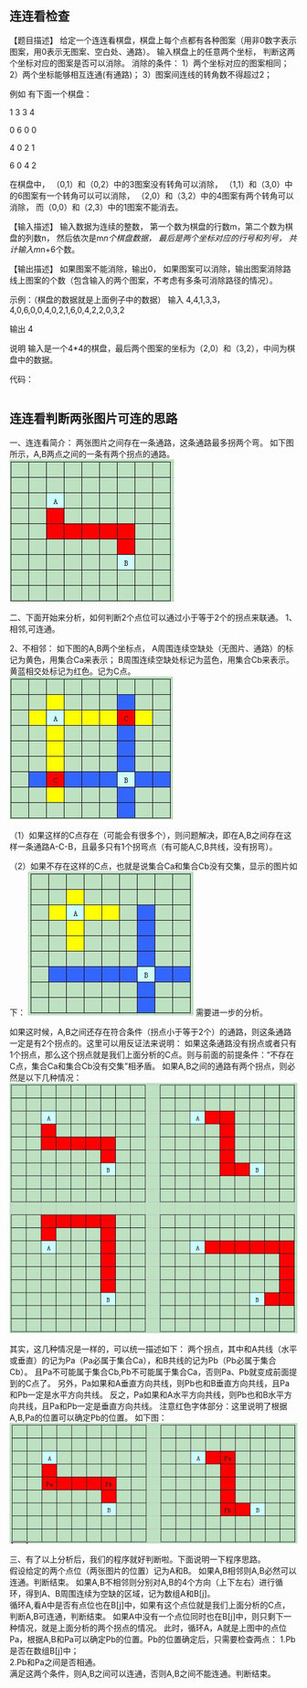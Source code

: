 ## 连连看检查

【题目描述】
给定一个连连看棋盘，棋盘上每个点都有各种图案（用非0数字表示图案，用0表示无图案、空白处、通路）。
输入棋盘上的任意两个坐标， 
判断这两个坐标对应的图案是否可以消除。
消除的条件：
1）两个坐标对应的图案相同；
2）两个坐标能够相互连通(有通路)；
3）图案间连线的转角数不得超过2；

例如
有下面一个棋盘：

1  3  3  4

0  6  0  0

4  0  2  1

6  0  4  2

在棋盘中，
（0,1）和（0,2）中的3图案没有转角可以消除，
（1,1）和（3,0）中的6图案有一个转角可以可以消除，
（2,0）和（3,2）中的4图案有两个转角可以消除，
而（0,0）和（2,3）中的1图案不能消去。

【输入描述】
输入数据为连续的整数，
第一个数为棋盘的行数m，第二个数为棋盘的列数n，
然后依次是m*n个棋盘数据，
最后是两个坐标对应的行号和列号，
共计输入m*n+6个数。

【输出描述】
如果图案不能消除，输出0， 
如果图案可以消除，输出图案消除路线上图案的个数（包含输入的两个图案，不考虑有多条可消除路径的情况）。

示例：（棋盘的数据就是上面例子中的数据）
输入
4,4,1,3,3，4,0,6,0,0,4,0,2,1,6,0,4,2,2,0,3,2

输出
4

说明
输入是一个4*4的棋盘，最后两个图案的坐标为（2,0）和（3,2），中间为棋盘中的数据。

代码：
```

```


## 连连看判断两张图片可连的思路
一、连连看简介：
两张图片之间存在一条通路，这条通路最多拐两个弯。
如下图所示，A,B两点之间的一条有两个拐点的通路。
![img.png](img/lianLianKanCheck1.png)

二、下面开始来分析，如何判断2个点位可以通过小于等于2个的拐点来联通。
1、相邻,可连通。

2、不相邻：
如下图的A,B两个坐标点，
A周围连续空缺处（无图片、通路）的标记为黄色，用集合Ca来表示；
B周围连续空缺处标记为蓝色，用集合Cb来表示。
黄蓝相交处标记为红色。记为C点。
![img.png](img/lianLianKanCheck2.png)

（1）如果这样的C点存在（可能会有很多个），则问题解决，即在A,B之间存在这样一条通路A-C-B，且最多只有1个拐弯点（有可能A,C,B共线，没有拐弯）。

（2）如果不存在这样的C点，也就是说集合Ca和集合Cb没有交集，显示的图片如下：
![img.png](img/lianLianKanCheck3.png)
需要进一步的分析。

如果这时候，A,B之间还存在符合条件（拐点小于等于2个）的通路，则这条通路一定是有2个拐点的。这里可以用反证法来说明：
如果这条通路没有拐点或者只有1个拐点，那么这个拐点就是我们上面分析的C点。则与前面的前提条件：“不存在C点，集合Ca和集合Cb没有交集”相矛盾。
如果A,B之间的通路有两个拐点，则必然是以下几种情况：
![img.png](img/lianLianKanCheck4.png)

其实，这几种情况是一样的，可以统一描述如下：
两个拐点，其中和A共线（水平或垂直）的记为Pa（Pa必属于集合Ca），和B共线的记为Pb（Pb必属于集合Cb）。
且Pa不可能属于集合Cb,Pb不可能属于集合Ca，否则Pa、Pb就变成前面提到的C点了。
另外，Pa如果和A垂直方向共线，则Pb也和B垂直方向共线，且Pa和Pb一定是水平方向共线。
反之，Pa如果和A水平方向共线，则Pb也和B水平方向共线，且Pa和Pb一定是垂直方向共线。
注意红色字体部分：这里说明了根据A,B,Pa的位置可以确定Pb的位置。
如下图：
![img.png](img/lianLianKanCheck5.png)

三、有了以上分析后，我们的程序就好判断啦。下面说明一下程序思路。                  
假设给定的两个点位（两张图片的位置）记为A和B。
如果A,B相邻则A,B必然可以连通。判断结束。
如果A,B不相邻则分别对A,B的4个方向（上下左右）进行循环，得到A、B周围连续为空缺的区域，记为数组A和B[j]。                                
循环A,看A中是否有点位也在B[j]中，如果有这个点位就是我们上面分析的C点，判断A,B可连通，判断结束。
如果A中没有一个点位同时也在B[j]中，则只剩下一种情况，就是上面分析的两个拐点的情况。    此时，循环A，A就是上图中的点位Pa，根据A,B和Pa可以确定Pb的位置。Pb的位置确定后，只需要检查两点：
1.Pb是否在数组B[j]中；                              
2.Pb和Pa之间是否相通。                              
满足这两个条件，则A,B之间可以连通，否则A,B之间不能连通。判断结束。